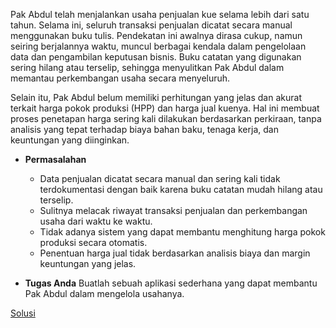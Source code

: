 Pak Abdul telah menjalankan usaha penjualan kue selama lebih dari satu tahun. Selama ini, seluruh transaksi penjualan dicatat secara manual menggunakan buku tulis. Pendekatan ini awalnya dirasa cukup, namun seiring berjalannya waktu, muncul berbagai kendala dalam pengelolaan data dan pengambilan keputusan bisnis. Buku catatan yang digunakan sering hilang atau terselip, sehingga menyulitkan Pak Abdul dalam memantau perkembangan usaha secara menyeluruh.

Selain itu, Pak Abdul belum memiliki perhitungan yang jelas dan akurat terkait harga pokok produksi (HPP) dan harga jual kuenya. Hal ini membuat proses penetapan harga sering kali dilakukan berdasarkan perkiraan, tanpa analisis yang tepat terhadap biaya bahan baku, tenaga kerja, dan keuntungan yang diinginkan.

- **Permasalahan**
    - Data penjualan dicatat secara manual dan sering kali tidak terdokumentasi dengan baik karena buku catatan mudah hilang atau terselip.
    - Sulitnya melacak riwayat transaksi penjualan dan perkembangan usaha dari waktu ke waktu.
    - Tidak adanya sistem yang dapat membantu menghitung harga pokok produksi secara otomatis.
    - Penentuan harga jual tidak berdasarkan analisis biaya dan margin keuntungan yang jelas.
  
- **Tugas Anda**
    Buatlah sebuah aplikasi sederhana yang dapat membantu Pak Abdul dalam mengelola usahanya.


[Solusi](SOLVING.md)